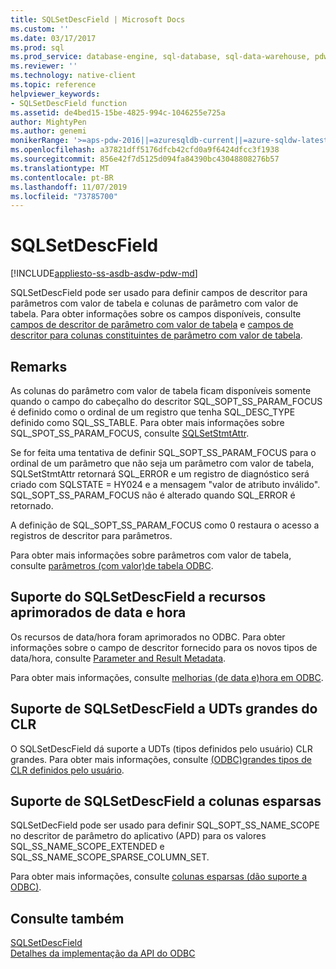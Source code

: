 ```yaml
---
title: SQLSetDescField | Microsoft Docs
ms.custom: ''
ms.date: 03/17/2017
ms.prod: sql
ms.prod_service: database-engine, sql-database, sql-data-warehouse, pdw
ms.reviewer: ''
ms.technology: native-client
ms.topic: reference
helpviewer_keywords:
- SQLSetDescField function
ms.assetid: de4bed15-15be-4825-994c-1046255e725a
author: MightyPen
ms.author: genemi
monikerRange: '>=aps-pdw-2016||=azuresqldb-current||=azure-sqldw-latest||>=sql-server-2016||=sqlallproducts-allversions||>=sql-server-linux-2017||=azuresqldb-mi-current'
ms.openlocfilehash: a37821dff5176dfcb42cfd0a9f6424dfcc3f1938
ms.sourcegitcommit: 856e42f7d5125d094fa84390bc43048808276b57
ms.translationtype: MT
ms.contentlocale: pt-BR
ms.lasthandoff: 11/07/2019
ms.locfileid: "73785700"
---
```

# <a name="sqlsetdescfield"></a>SQLSetDescField
[!INCLUDE[appliesto-ss-asdb-asdw-pdw-md](../../includes/appliesto-ss-asdb-asdw-pdw-md.md)]

  SQLSetDescField pode ser usado para definir campos de descritor para parâmetros com valor de tabela e colunas de parâmetro com valor de tabela. Para obter informações sobre os campos disponíveis, consulte [campos de descritor de parâmetro com valor de tabela](../../relational-databases/native-client-odbc-table-valued-parameters/table-valued-parameter-descriptor-fields.md) e [campos de descritor para colunas constituintes de parâmetro com valor de tabela](../../relational-databases/native-client-odbc-table-valued-parameters/descriptor-fields-for-table-valued-parameter-constituent-columns.md).  
  
## <a name="remarks"></a>Remarks  
 As colunas do parâmetro com valor de tabela ficam disponíveis somente quando o campo do cabeçalho do descritor SQL_SOPT_SS_PARAM_FOCUS é definido como o ordinal de um registro que tenha SQL_DESC_TYPE definido como SQL_SS_TABLE. Para obter mais informações sobre SQL_SPOT_SS_PARAM_FOCUS, consulte [SQLSetStmtAttr](../../relational-databases/native-client-odbc-api/sqlsetstmtattr.md).  
  
 Se for feita uma tentativa de definir SQL_SOPT_SS_PARAM_FOCUS para o ordinal de um parâmetro que não seja um parâmetro com valor de tabela, SQLSetStmtAttr retornará SQL_ERROR e um registro de diagnóstico será criado com SQLSTATE = HY024 e a mensagem "valor de atributo inválido". SQL_SOPT_SS_PARAM_FOCUS não é alterado quando SQL_ERROR é retornado.  
  
 A definição de SQL_SOPT_SS_PARAM_FOCUS como 0 restaura o acesso a registros de descritor para parâmetros.  
  
 Para obter mais informações sobre parâmetros com valor de tabela, consulte [parâmetros &#40;com valor&#41;de tabela ODBC](../../relational-databases/native-client-odbc-table-valued-parameters/table-valued-parameters-odbc.md).  
  
## <a name="sqlsetdescfield-support-for-enhanced-date-and-time-features"></a>Suporte do SQLSetDescField a recursos aprimorados de data e hora  
 Os recursos de data/hora foram aprimorados no ODBC. Para obter informações sobre o campo de descritor fornecido para os novos tipos de data/hora, consulte [Parameter and Result Metadata](../../relational-databases/native-client-odbc-date-time/metadata-parameter-and-result.md).  
  
 Para obter mais informações, consulte [melhorias &#40;de data e&#41;hora em ODBC](../../relational-databases/native-client-odbc-date-time/date-and-time-improvements-odbc.md).  
  
## <a name="sqlsetdescfield-support-for-large-clr-udts"></a>Suporte de SQLSetDescField a UDTs grandes do CLR  
 O SQLSetDescField dá suporte a UDTs (tipos definidos pelo usuário) CLR grandes. Para obter mais informações, consulte [ &#40;ODBC&#41;grandes tipos de CLR definidos pelo usuário](../../relational-databases/native-client/odbc/large-clr-user-defined-types-odbc.md).  
  
## <a name="sqlsetdescfield-support-for-sparse-columns"></a>Suporte de SQLSetDescField a colunas esparsas  
 SQLSetDecField pode ser usado para definir SQL_SOPT_SS_NAME_SCOPE no descritor de parâmetro do aplicativo (APD) para os valores SQL_SS_NAME_SCOPE_EXTENDED e SQL_SS_NAME_SCOPE_SPARSE_COLUMN_SET.  
  
 Para obter mais informações, consulte [colunas esparsas &#40;dão suporte a ODBC&#41;](../../relational-databases/native-client/odbc/sparse-columns-support-odbc.md).  
  
## <a name="see-also"></a>Consulte também  
 [SQLSetDescField](https://go.microsoft.com/fwlink/?LinkId=80705)   
 [Detalhes da implementação da API do ODBC](../../relational-databases/native-client-odbc-api/odbc-api-implementation-details.md)  
  
  
